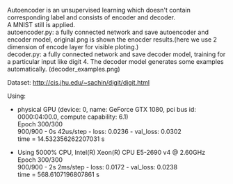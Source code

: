 Autoencoder is an unsupervised learning which doesn't contain corresponding label and consists of encoder and decoder.\
A MNIST still is applied.\
autoencoder.py: a fully connected network and save autoencoder and encoder model, original.png is shown the enocder results.(here we use 2 dimension of encode layer for visible ploting.)\
decoder.py: a fully connected network and save decoder model, training for a particular input like digit 4. The decoder model generates some examples automatically. (decoder_examples.png)


Dataset: http://cis.jhu.edu/~sachin/digit/digit.html

Using:

- physical GPU (device: 0, name: GeForce GTX 1080, pci bus id: 0000:04:00.0, compute capability: 6.1)\
Epoch 300/300 \
900/900 - 0s 42us/step - loss: 0.0236 - val_loss: 0.0302\
time =  14.532356262207031  s

- Using 5000% CPU, Intel(R) Xeon(R) CPU E5-2690 v4 @ 2.60GHz \
Epoch 300/300 \
900/900 - 2s 2ms/step - loss: 0.0172 - val_loss: 0.0238 \
time =  568.6107196807861  s
